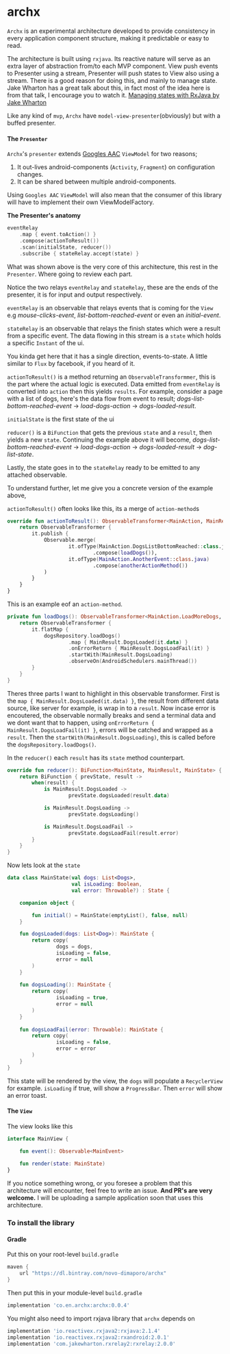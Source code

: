 # archx

`Archx` is an experimental architecture developed to provide consistency in every application component structure, making it predictable or easy to read. 

The architecture is built using `rxjava`. Its reactive nature will serve as an extra layer of abstraction from/to each MVP component. View push events to Presenter using a stream, Presenter will push states to View also using a stream. There is a good reason for doing this, and mainly to manage state. Jake Wharton has a great talk about this, in fact most of the idea here is from that talk, I encourage you to watch it. [Managing states with RxJava by Jake Wharton](https://www.softwaretalks.io/v/1169/managing-state-with-rxjava-by-jake-wharton)

Like any kind of `mvp`, `Archx` have `model-view-presenter`(obviously) but with a buffed presenter.

#### The `Presenter`
`Archx`'s `presenter` extends [Googles AAC](https://github.com/googlesamples/android-architecture-components/tree/master/GithubBrowserSample) `ViewModel` for two reasons;

1. It out-lives android-components (`Activity`, `Fragment`) on configuration changes.
2. It can be shared between multiple android-components.

Using `Googles AAC` `ViewModel` will also mean that the consumer of this library will have to implement their own ViewModelFactory.


**The Presenter's anatomy**
```Kotlin
eventRelay
    .map { event.toAction() }
    .compose(actionToResult())
    .scan(initialState, reducer())
    .subscribe { stateRelay.accept(state) }
```
What was shown above is the very core of this architecture, this rest in the `Presenter`. Where going to review each part. 

Notice the two relays `eventRelay` and `stateRelay`, these are the ends of the presenter, it is for input and output respectively.

`eventRelay` is an observable that relays events that is coming for the `View` e.g _mouse-clicks-event_, _list-bottom-reached-event_ or even an _initial-event_.

`stateRelay` is an observable that relays the finish states which were a result from a specific event. The data flowing in this stream is a `state` which holds a specific `Instant` of the ui.

You kinda get here that it has a single direction, events-to-state. A little similar to `Flux` by facebook, if you heard of it.

`actionToResult()` is a method returning an `ObservableTransformmer`, this is the part where the actual logic is executed. Data emitted from `eventRelay` is converted into `action` then this yields `results`. For example, consider a page with a list of dogs, here's the data flow from event to result; _dogs-list-bottom-reached-event_ -> _load-dogs-action_ -> _dogs-loaded-result_.

`initialState` is the first state of the ui

`reducer()` is a `BiFunction` that gets the previous `state` and a `result`, then yields a new `state`. Continuing the example above it will become, _dogs-list-bottom-reached-event_ -> _load-dogs-action_ -> _dogs-loaded-result_ -> _dog-list-state_.

Lastly, the state goes in to the `stateRelay` ready to be emitted to any attached observable.

To understand further, let me give you a concrete version of the example above,

`actionToResult()` often looks like this, its a merge of `action-method`s
```Kotlin
override fun actionToResult(): ObservableTransformer<MainAction, MainResult> {
    return ObservableTransformer { 
        it.publish { 
            Observable.merge(
                    it.ofType(MainAction.DogsListBottomReached::class.java)
                            .compose(loadDogs()),
                    it.ofType(MainAction.AnotherEvent::class.java)
                            .compose(anotherActionMethod())
            )
        }
    }
}
```
This is an example eof an `action-method`. 
```Kotlin
private fun loadDogs(): ObservableTransformer<MainAction.LoadMoreDogs, MainResult> {
    return ObservableTransformer {
        it.flatMap {
            dogsRepository.loadDogs()
                    .map { MainResult.DogsLoaded(it.data) }
                    .onErrorReturn { MainResult.DogsLoadFail(it) }
                    .startWith(MainResult.DogsLoading)
                    .observeOn(AndroidSchedulers.mainThread())
        }
    }
}
```
Theres three parts I want to highlight in this observable transformer. First is the `map { MainResult.DogsLoaded(it.data) }`, the result from different data source, like server for example, is wrap in to a `result`. Now incase error is encoutered, the observable normally breaks and send a terminal data and we dont want that to happen, using `onErrorReturn { MainResult.DogsLoadFail(it) }`, errors will be catched and wrapped as a `result`. Then the `startWith(MainResult.DogsLoading)`, this is called before the `dogsRepository.loadDogs()`.

In the `reducer()` each `result` has its `state` method counterpart.
```Kotlin
override fun reducer(): BiFunction<MainState, MainResult, MainState> {
    return BiFunction { prevState, result ->
        when(result) {
            is MainResult.DogsLoaded ->
                    prevState.dogsLoaded(result.data)

            is MainResult.DogsLoading ->
                    prevState.dogsLoading()

            is MainResult.DogsLoadFail ->
                    prevState.dogsLoadFail(result.error)
        }
    }
}
```

Now lets look at the `state`

```Kotlin
data class MainState(val dogs: List<Dogs>,
                     val isLoading: Boolean,
                     val error: Throwable?) : State {

    companion object {

        fun initial() = MainState(emptyList(), false, null)
    }

    fun dogsLoaded(dogs: List<Dog>): MainState {
        return copy(
                dogs = dogs,
                isLoading = false,
                error = null
        )
    }
    
    fun dogsLoading(): MainState {
        return copy(
                isLoading = true,
                error = null
        )
    }
    
    fun dogsLoadFail(error: Throwable): MainState {
        return copy(
                isLoading = false,
                error = error
        )
    }
}
```

This state will be rendered by the view, the `dogs` will populate a `RecyclerView` for example.
`isLoading` if true, will show a `ProgressBar`. 
Then `error` will show an error toast.

#### The `View`
The view looks like this
```Kotlin
interface MainView {

    fun event(): Observable<MainEvent>
    
    fun render(state: MainState)
}
```



If you notice something wrong, or you foresee a problem that this architecture will encounter, feel free to write an issue. 
**And PR's are very welcome.** I will be uploading a sample application soon that uses this architecture.

### To install the library

#### Gradle
Put this on your root-level `build.gradle`
```gradle
maven {
    url "https://dl.bintray.com/novo-dimaporo/archx"
}
```
Then put this in your module-level `build.gradle`
```gradle
implementation 'co.en.archx:archx:0.0.4'
```
You might also need to import rxjava library that `archx` depends on
```gradle
implementation 'io.reactivex.rxjava2:rxjava:2.1.4'
implementation 'io.reactivex.rxjava2:rxandroid:2.0.1'
implementation 'com.jakewharton.rxrelay2:rxrelay:2.0.0'
```
